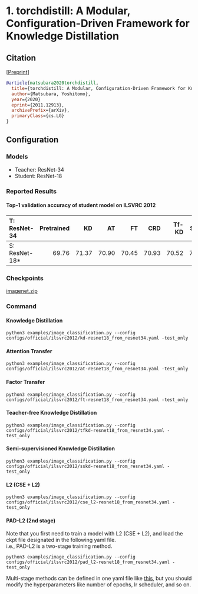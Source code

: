 # 1. torchdistill: A Modular, Configuration-Driven Framework for Knowledge Distillation
## Citation
[[Preprint](https://arxiv.org/abs/2011.12913)]  
```bibtex
@article{matsubara2020torchdistill,
  title={torchdistill: A Modular, Configuration-Driven Framework for Knowledge Distillation},
  author={Matsubara, Yoshitomo},
  year={2020}
  eprint={2011.12913},
  archivePrefix={arXiv},
  primaryClass={cs.LG}
}
```

## Configuration
### Models
- Teacher: ResNet-34
- Student: ResNet-18

### Reported Results
#### Top-1 validation accuracy of student model on ILSVRC 2012
| T: ResNet-34    | Pretrained | KD    | AT    | FT     | CRD   | Tf-KD | SSKD  | L2    | PAD-L2    |  
| :---            | ---:       | ---:  | ---:  | ---:   | ---:  | ---:  | ---:  | ---:  | ---:      |  
| S: ResNet-18\*  | 69.76      | 71.37 | 70.90 | 70.45  | 70.93 | 70.52 | 70.09 | 71.08 | 71.71     |  

### Checkpoints
[imagenet.zip](https://github.com/yoshitomo-matsubara/torchdistill/releases/download/v0.0.1/imagenet.zip)

### Command
#### Knowledge Distillation
```
python3 examples/image_classification.py --config configs/official/ilsvrc2012/kd-resnet18_from_resnet34.yaml -test_only
```

#### Attention Transfer
```
python3 examples/image_classification.py --config configs/official/ilsvrc2012/at-resnet18_from_resnet34.yaml -test_only
```

#### Factor Transfer
```
python3 examples/image_classification.py --config configs/official/ilsvrc2012/ft-resnet18_from_resnet34.yaml -test_only
```

#### Teacher-free Knowledge Distillation
```
python3 examples/image_classification.py --config configs/official/ilsvrc2012/tfkd-resnet18_from_resnet34.yaml -test_only
```

#### Semi-supervisioned Knowledge Distillation
```
python3 examples/image_classification.py --config configs/official/ilsvrc2012/sskd-resnet18_from_resnet34.yaml -test_only
```

#### L2 (CSE + L2)
```
python3 examples/image_classification.py --config configs/official/ilsvrc2012/cse_l2-resnet18_from_resnet34.yaml -test_only
```

#### PAD-L2 (2nd stage)
Note that you first need to train a model with L2 (CSE + L2), and load the ckpt file designated in the following yaml file.  
i.e., PAD-L2 is a two-stage training method.
```
python3 examples/image_classification.py --config configs/official/ilsvrc2012/pad_l2-resnet18_from_resnet34.yaml -test_only
```
Multi-stage methods can be defined in one yaml file like [this](configs/sample/image_classification/multi_stage/pad/), 
but you should modify the hyperparameters like number of epochs, lr scheduler, and so on.
